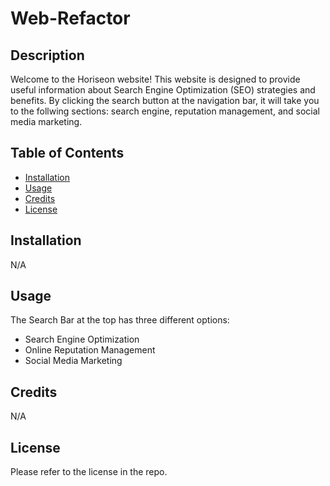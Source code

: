 # Web-Refactor


## Description

Welcome to the Horiseon website! This website is designed to provide useful information about Search Engine Optimization (SEO) strategies and benefits. By clicking the search button at the navigation bar, it will take you to the follwing sections: search engine, reputation management, and social media marketing. 



## Table of Contents
- [Installation](#installation)
- [Usage](#usage)
- [Credits](#credits)
- [License](#license)

## Installation

N/A

## Usage

The Search Bar at the top has three different options:
* Search Engine Optimization
* Online Reputation Management
* Social Media Marketing





   
## Credits

N/A

## License

Please refer to the license in the repo.

